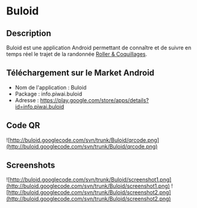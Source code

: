 # Buloid #

## Description ##
Buloid est une application Android permettant de connaître et de suivre en temps réel le trajet de la randonnée [Roller & Coquillages](http://www.rollers-coquillages.org).

## Téléchargement sur le Market Android ##
  * Nom de l'application : Buloid
  * Package : info.piwai.buloid
  * Adresse : https://play.google.com/store/apps/details?id=info.piwai.buloid
## Code QR ##
![http://buloid.googlecode.com/svn/trunk/Buloid/qrcode.png](http://buloid.googlecode.com/svn/trunk/Buloid/qrcode.png)

## Screenshots ##
![http://buloid.googlecode.com/svn/trunk/Buloid/screenshot1.png](http://buloid.googlecode.com/svn/trunk/Buloid/screenshot1.png)
![http://buloid.googlecode.com/svn/trunk/Buloid/screenshot2.png](http://buloid.googlecode.com/svn/trunk/Buloid/screenshot2.png)